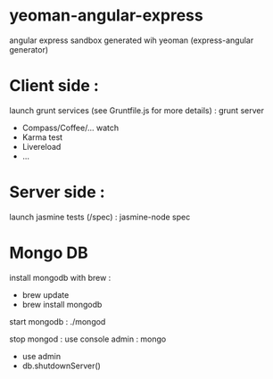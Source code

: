 yeoman-angular-express
======================

angular express sandbox generated wih yeoman (express-angular generator)

# Client side :
launch grunt services (see Gruntfile.js for more details) : grunt server
- Compass/Coffee/... watch
- Karma test
- Livereload
- ...


# Server side :
launch jasmine tests (/spec) : jasmine-node spec

# Mongo DB
install mongodb with brew :
- brew update
- brew install mongodb

start mongodb : ./mongod

stop mongod : use console admin : mongo
- use admin
- db.shutdownServer()
